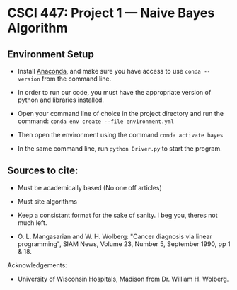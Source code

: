 # CSCI 447: Project 1 — Naive Bayes Algorithm

## Environment Setup

- Install [Anaconda](https://www.anaconda.com/distribution/#download-section), and make sure you have access to use `conda --version` from the command line.

- In order to run our code, you must have the appropriate version of python and libraries installed.

- Open your command line of choice in the project directory and run the command: `conda env create --file environment.yml`

- Then open the environment using the command `conda activate bayes`

- In the same command line, run `python Driver.py` to start the program.

## Sources to cite:
- Must be academically based (No one off articles)
- Must site algorithms
- Keep a consistant format for the sake of sanity. I beg you, theres not much left.

- O. L. Mangasarian and W. H. Wolberg: "Cancer diagnosis via linear 
      programming", SIAM News, Volume 23, Number 5, September 1990, pp 1 & 18.

Acknowledgements:
- University of Wisconsin Hospitals, Madison from Dr. William H. Wolberg.